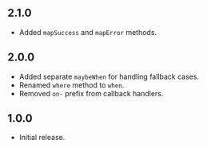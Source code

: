 ## 2.1.0
* Added `mapSuccess` and `mapError` methods.

## 2.0.0
* Added separate `maybeWhen` for handling fallback cases.
* Renamed `where` method to `when`.
* Removed `on-` prefix from callback handlers.

## 1.0.0

* Initial release.

